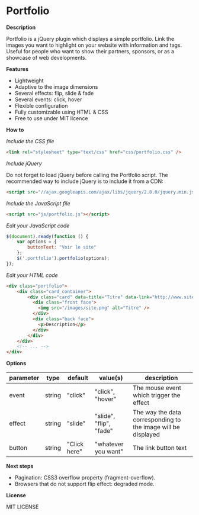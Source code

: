 Portfolio
=========

**Description**

Portfolio is a jQuery plugin which displays a simple portfolio.
Link the images you want to highlight on your website with information and tags.
Useful for people who want to show their partners, sponsors, or as a showcase of web developments.

**Features**

* Lightweight
* Adaptive to the image dimensions
* Several effects: flip, slide & fade
* Several events: click, hover
* Flexible configuration
* Fully customizable using HTML & CSS
* Free to use under MIT licence

**How to**

*Include the CSS file*

```html
<link rel="stylesheet" type="text/css" href="css/portfolio.css" />
```

*Include jQuery*

Do not forget to load jQuery before calling the Portfolio script.
The recommended way to include jQuery is to include it from a CDN:

```html
<script src="//ajax.googleapis.com/ajax/libs/jquery/2.0.0/jquery.min.js"></script>
```

*Include the JavaScript file*
```html
<script src="js/portfolio.js"></script>
```

*Edit your JavaScript code*

```JavaScript
$(document).ready(function () {
    var options = {
        buttonText: "Voir le site"
    };
    $('.portfolio').portfolio(options);
});
```

*Edit your HTML code*

```html
<div class="portfolio">
    <div class="card_container">
        <div class="card" data-title="Titre" data-link="http://www.site.com" data-tags="tag 1, tag 2">
          <div class="front face">
            <img src="/images/site.png" alt="Titre" />
          </div>
          <div class="back face">
            <p>Description</p>
          </div>
        </div>
    </div>
    <!-- ... -->
</div>
```

**Options**

| parameter | type | default | value(s) | description |
| ----------|------|---------|----------|-------------|
| event | string | "click" | "click", "hover" | The mouse event which trigger the effect |
| effect | string | "slide" | "slide", "flip", "fade" | The way the data corresponding to the image will be displayed |
| button | string | "Click here" | "whatever you want" | The link button text |

**Next steps**

* Pagination: CSS3 overflow property (fragment-overflow).
* Browsers that do not support flip effect: degraded mode.

**License**

MIT LICENSE
